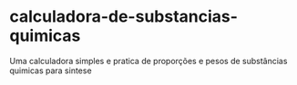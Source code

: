 # calculadora-de-substancias-quimicas
Uma calculadora simples e pratica de proporções e pesos de substâncias quimicas para sintese
